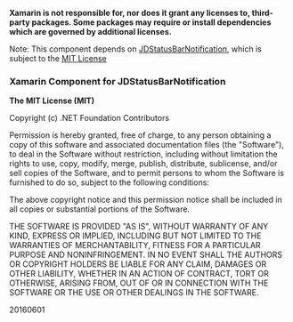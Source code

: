 **Xamarin is not responsible for, nor does it grant any licenses to, third-party packages. Some packages may require or install dependencies which are governed by additional licenses.**

Note: This component depends on [JDStatusBarNotification](https://github.com/jaydee3/JDStatusBarNotification), which is subject to the [MIT License](https://github.com/jaydee3/JDStatusBarNotification/blob/master/LICENSE)

### Xamarin Component for JDStatusBarNotification

**The MIT License (MIT)**

Copyright (c) .NET Foundation Contributors

Permission is hereby granted, free of charge, to any person obtaining a copy of this software and associated documentation files (the "Software"), to deal in the Software without restriction, including without limitation the rights to use, copy, modify, merge, publish, distribute, sublicense, and/or sell copies of the Software, and to permit persons to whom the Software is furnished to do so, subject to the following conditions:

The above copyright notice and this permission notice shall be included in all copies or substantial portions of the Software.

THE SOFTWARE IS PROVIDED "AS IS", WITHOUT WARRANTY OF ANY KIND, EXPRESS OR IMPLIED, INCLUDING BUT NOT LIMITED TO THE WARRANTIES OF MERCHANTABILITY, FITNESS FOR A PARTICULAR PURPOSE AND NONINFRINGEMENT. IN NO EVENT SHALL THE AUTHORS OR COPYRIGHT HOLDERS BE LIABLE FOR ANY CLAIM, DAMAGES OR OTHER LIABILITY, WHETHER IN AN ACTION OF CONTRACT, TORT OR OTHERWISE, ARISING FROM, OUT OF OR IN CONNECTION WITH THE SOFTWARE OR THE USE OR OTHER DEALINGS IN THE SOFTWARE.

20160601
